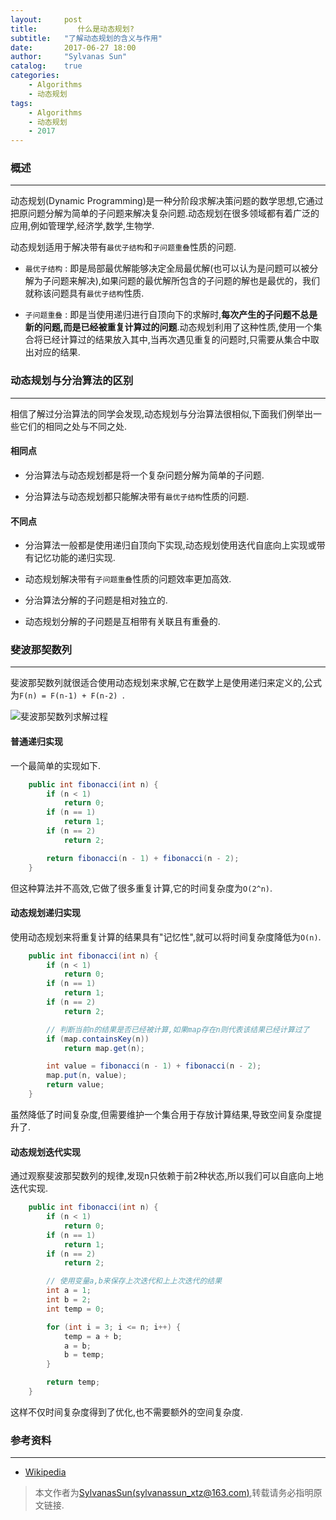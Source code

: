 ```yaml
---
layout:     post
title:         什么是动态规划?
subtitle:   "了解动态规划的含义与作用"
date:       2017-06-27 18:00
author:     "Sylvanas Sun"
catalog:    true
categories: 
    - Algorithms
    - 动态规划
tags:
    - Algorithms
    - 动态规划
    - 2017
---
```



### 概述


----------


动态规划(Dynamic Programming)是一种分阶段求解决策问题的数学思想,它通过把原问题分解为简单的子问题来解决复杂问题.动态规划在很多领域都有着广泛的应用,例如管理学,经济学,数学,生物学.

动态规划适用于解决带有`最优子结构`和`子问题重叠`性质的问题.

 - `最优子结构` : 即是局部最优解能够决定全局最优解(也可以认为是问题可以被分解为子问题来解决),如果问题的最优解所包含的子问题的解也是最优的，我们就称该问题具有`最优子结构`性质.


 - `子问题重叠` : 即是当使用递归进行自顶向下的求解时,**每次产生的子问题不总是新的问题,而是已经被重复计算过的问题**.动态规划利用了这种性质,使用一个集合将已经计算过的结果放入其中,当再次遇见重复的问题时,只需要从集合中取出对应的结果.


### 动态规划与分治算法的区别


----------


相信了解过分治算法的同学会发现,动态规划与分治算法很相似,下面我们例举出一些它们的相同之处与不同之处.

#### 相同点

 - 分治算法与动态规划都是将一个复杂问题分解为简单的子问题.


 - 分治算法与动态规划都只能解决带有`最优子结构`性质的问题.


#### 不同点

 - 分治算法一般都是使用递归自顶向下实现,动态规划使用迭代自底向上实现或带有记忆功能的递归实现.


 - 动态规划解决带有`子问题重叠`性质的问题效率更加高效.


 - 分治算法分解的子问题是相对独立的.


 - 动态规划分解的子问题是互相带有关联且有重叠的.


### 斐波那契数列


----------


斐波那契数列就很适合使用动态规划来求解,它在数学上是使用递归来定义的,公式为`F(n) = F(n-1) + F(n-2) `.

![斐波那契数列求解过程](http://wx3.sinaimg.cn/mw690/63503acbly1fgzut0a5nuj20lp08xq36.jpg)

#### 普通递归实现

一个最简单的实现如下.

```java
	public int fibonacci(int n) {
		if (n < 1)
			return 0;
		if (n == 1)
			return 1;
		if (n == 2)
			return 2;

		return fibonacci(n - 1) + fibonacci(n - 2);
	}
```

但这种算法并不高效,它做了很多重复计算,它的时间复杂度为`O(2^n)`.

#### 动态规划递归实现

使用动态规划来将重复计算的结果具有"记忆性",就可以将时间复杂度降低为`O(n)`.

```java
	public int fibonacci(int n) {
		if (n < 1)
			return 0;
		if (n == 1)
			return 1;
		if (n == 2)
			return 2;

		// 判断当前n的结果是否已经被计算,如果map存在n则代表该结果已经计算过了
		if (map.containsKey(n))
			return map.get(n);

		int value = fibonacci(n - 1) + fibonacci(n - 2);
		map.put(n, value);
		return value;
	}
```

虽然降低了时间复杂度,但需要维护一个集合用于存放计算结果,导致空间复杂度提升了.

#### 动态规划迭代实现

通过观察斐波那契数列的规律,发现n只依赖于前2种状态,所以我们可以自底向上地迭代实现.

```java
	public int fibonacci(int n) {
		if (n < 1)
			return 0;
		if (n == 1)
			return 1;
		if (n == 2)
			return 2;

		// 使用变量a,b来保存上次迭代和上上次迭代的结果
		int a = 1;
		int b = 2;
		int temp = 0;

		for (int i = 3; i <= n; i++) {
			temp = a + b;
			a = b;
			b = temp;
		}

		return temp;
	}
```

这样不仅时间复杂度得到了优化,也不需要额外的空间复杂度.

### 参考资料


----------


 - [Wikipedia][1]


> 本文作者为[SylvanasSun(sylvanassun_xtz@163.com)][2],转载请务必指明原文链接.

[1]: https://zh.wikipedia.org/wiki/%E5%8A%A8%E6%80%81%E8%A7%84%E5%88%92
[2]: https://github.com/SylvanasSun/